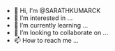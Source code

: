 - 👋 Hi, I’m @SARATHKUMARCK
- 👀 I’m interested in ...
- 🌱 I’m currently learning ...
- 💞️ I’m looking to collaborate on ...
- 📫 How to reach me ...

<!---
SARATHKUMARCK/SARATHKUMARCK is a ✨ special ✨ repository because its `README.md` (this file) appears on your GitHub profile.
You can click the Preview link to take a look at your changes.
--->
